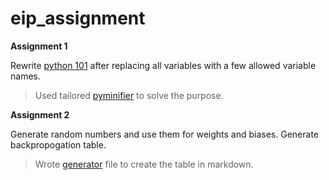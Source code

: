 # eip_assignment
**Assignment 1**

Rewrite [python 101](https://github.com/machinelearningblr/machinelearningblr.github.io/blob/master/tutorials/CS231n-Materials/CS231n-python-numpy-tutorial.ipynb) 
after replacing all variables with a few allowed variable names.

> Used tailored [pyminifier](https://github.com/krishnanand-singh/pyminifier) to solve the purpose.

**Assignment 2**

Generate random numbers and use them for weights and biases. Generate backpropogation table.

>Wrote [generator](backpropogation.py) file to create the table in markdown.
